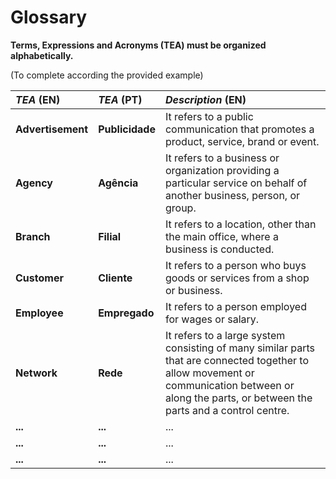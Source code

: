 # Glossary

**Terms, Expressions and Acronyms (TEA) must be organized alphabetically.**

(To complete according the provided example)

| **_TEA_** (EN)    | **_TEA_** (PT)  | **_Description_** (EN)                                                                                                                                                                              |                                       
|:------------------|:----------------|:----------------------------------------------------------------------------------------------------------------------------------------------------------------------------------------------------|
| **Advertisement** | **Publicidade** | It refers to a public communication that promotes a product, service, brand or event.                                                                                                               |
| **Agency**        | **Agência**     | It refers to a business or organization providing a particular service on behalf of another business, person, or group.                                                                             |
| **Branch**        | **Filial**      | It refers to a location, other than the main office, where a business is conducted.                                                                                                                 |
| **Customer**      | **Cliente**     | It refers to a person who buys goods or services from a shop or business.                                                                                                                           |
| **Employee**      | **Empregado**   | It refers to a person employed for wages or salary.                                                                                                                                                 |
| **Network**       | **Rede**        | It refers to a large system consisting of many similar parts that are connected together to allow movement or communication between or along the parts,  or between the parts and a control centre. |
| **...**           | **...**         | ...                                                                                                                                                                                                 |
| **...**           | **...**         | ...                                                                                                                                                                                                 |
| **...**           | **...**         | ...                                                                                                                                                                                                 |







